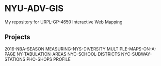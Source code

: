 # NYU-ADV-GIS
My repository for URPL-GP-4650 Interactive Web Mapping

## Projects
2016-NBA-SEASON
MEASURING-NYS-DIVERSITY
MULTIPLE-MAPS-ON-A-PAGE
NY-TABULATION-AREAS
NYC-SCHOOL-DISTRICTS
NYC-SUBWAY-STATIONS
PHO-SHOPS
PROFILE
